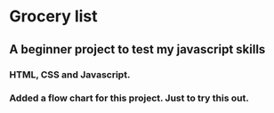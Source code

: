 # Grocery list

## A beginner project to test my javascript skills

### HTML, CSS and Javascript.

### Added a flow chart for this project. Just to try this out.
